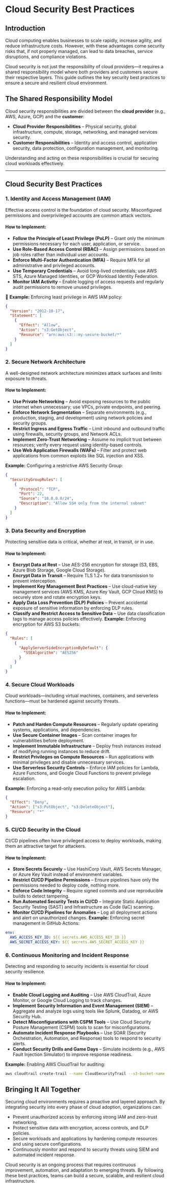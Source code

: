 # Cloud Security Best Practices

## Introduction  

Cloud computing enables businesses to scale rapidly, increase agility, and reduce infrastructure costs. However, with these advantages come security risks that, if not properly managed, can lead to data breaches, service disruptions, and compliance violations.  

Cloud security is not just the responsibility of cloud providers—it requires a shared responsibility model where both providers and customers secure their respective layers. This guide outlines the key security best practices to ensure a secure and resilient cloud environment.

## The Shared Responsibility Model  

Cloud security responsibilities are divided between the **cloud provider** (e.g., AWS, Azure, GCP) and the **customer**:  

- **Cloud Provider Responsibilities** – Physical security, global infrastructure, compute, storage, networking, and managed services security.  
- **Customer Responsibilities** – Identity and access control, application security, data protection, configuration management, and monitoring.  

Understanding and acting on these responsibilities is crucial for securing cloud workloads effectively.

---

## **Cloud Security Best Practices**  

### **1. Identity and Access Management (IAM)**  

Effective access control is the foundation of cloud security. Misconfigured permissions and overprivileged accounts are common attack vectors.

#### **How to Implement:**  
- **Follow the Principle of Least Privilege (PoLP)** – Grant only the minimum permissions necessary for each user, application, or service.  
- **Use Role-Based Access Control (RBAC)** – Assign permissions based on job roles rather than individual user accounts.  
- **Enforce Multi-Factor Authentication (MFA)** – Require MFA for all administrative and privileged accounts.  
- **Use Temporary Credentials** – Avoid long-lived credentials; use AWS STS, Azure Managed Identities, or GCP Workload Identity Federation.  
- **Monitor IAM Activity** – Enable logging of access requests and regularly audit permissions to remove unused privileges.  

🔹 **Example:** Enforcing least privilege in AWS IAM policy:
```json
{
  "Version": "2012-10-17",
  "Statement": [
    {
      "Effect": "Allow",
      "Action": "s3:GetObject",
      "Resource": "arn:aws:s3:::my-secure-bucket/*"
    }
  ]
}
```

### **2. Secure Network Architecture**
A well-designed network architecture minimizes attack surfaces and limits exposure to threats.

#### **How to Implement:**
- **Use Private Networking** – Avoid exposing resources to the public internet when unnecessary; use VPCs, private endpoints, and peering.
- **Enforce Network Segmentation** – Separate environments (e.g., production, staging, and development) using network policies and security groups.
- **Restrict Ingress and Egress Traffic** – Limit inbound and outbound traffic using firewalls, security groups, and Network ACLs.
- **Implement Zero-Trust Networking** – Assume no implicit trust between resources; verify every request using identity-based controls.
- **Use Web Application Firewalls (WAFs)** – Filter and protect web applications from common exploits like SQL injection and XSS.

**Example:** Configuring a restrictive AWS Security Group:

```json
{
  "SecurityGroupRules": [
    {
      "Protocol": "TCP",
      "Port": 22,
      "Source": "10.0.0.0/24",
      "Description": "Allow SSH only from the internal subnet"
    }
  ]
}
```

### **3. Data Security and Encryption**
Protecting sensitive data is critical, whether at rest, in transit, or in use.

#### **How to Implement:**
- **Encrypt Data at Rest** – Use AES-256 encryption for storage (S3, EBS, Azure Blob Storage, Google Cloud Storage).
- **Encrypt Data in Transit** – Require TLS 1.2+ for data transmission to prevent interception.
- **Implement Key Management Best Practices** – Use cloud-native key management services (AWS KMS, Azure Key Vault, GCP Cloud KMS) to securely store and rotate encryption keys.
- **Apply Data Loss Prevention (DLP) Policies** – Prevent accidental exposure of sensitive information by enforcing DLP rules.
- **Classify and Restrict Access to Sensitive Data** – Use data classification tags to manage access policies effectively.
**Example:** Enforcing encryption for AWS S3 buckets:

```json
{
  "Rules": [
    {
      "ApplyServerSideEncryptionByDefault": {
        "SSEAlgorithm": "AES256"
      }
    }
  ]
}
```

### **4. Secure Cloud Workloads**
Cloud workloads—including virtual machines, containers, and serverless functions—must be hardened against security threats.

#### **How to Implement:**
- **Patch and Harden Compute Resources** – Regularly update operating systems, applications, and dependencies.
- **Use Secure Container Images** – Scan container images for vulnerabilities before deployment.
- **Implement Immutable Infrastructure** – Deploy fresh instances instead of modifying running instances to reduce drift.
- **Restrict Privileges on Compute Resources** – Run applications with minimal privileges and disable unnecessary services.
- **Use Serverless Security Controls** – Enforce IAM policies for Lambda, Azure Functions, and Google Cloud Functions to prevent privilege escalation.

**Example:** Enforcing a read-only execution policy for AWS Lambda:

```json
{
  "Effect": "Deny",
  "Action": ["s3:PutObject", "s3:DeleteObject"],
  "Resource": "*"
}
```

### **5. CI/CD Security in the Cloud**
CI/CD pipelines often have privileged access to deploy workloads, making them an attractive target for attackers.

#### **How to Implement:**
- **Store Secrets Securely** – Use HashiCorp Vault, AWS Secrets Manager, or Azure Key Vault instead of environment variables.
- **Restrict CI/CD Pipeline Permissions** – Ensure pipelines have only the permissions needed to deploy code, nothing more.
- **Enforce Code Integrity** – Require signed commits and use reproducible builds to detect tampering.
- **Run Automated Security Tests in CI/CD** – Integrate Static Application Security Testing (SAST) and Infrastructure as Code (IaC) scanning.
- **Monitor CI/CD Pipelines for Anomalies** – Log all deployment actions and alert on unauthorized changes.
**Example:** Enforcing secret management in GitHub Actions:

```yaml
env:
  AWS_ACCESS_KEY_ID: ${{ secrets.AWS_ACCESS_KEY_ID }}
  AWS_SECRET_ACCESS_KEY: ${{ secrets.AWS_SECRET_ACCESS_KEY }}
```


### **6. Continuous Monitoring and Incident Response**
Detecting and responding to security incidents is essential for cloud security resilience.

####  **How to Implement:**
- **Enable Cloud Logging and Auditing** – Use AWS CloudTrail, Azure Monitor, or Google Cloud Logging to track changes.
- **Implement Security Information and Event Management (SIEM)** – Aggregate and analyze logs using tools like Splunk, Datadog, or AWS Security Hub.
- **Detect Misconfigurations with CSPM Tools** – Use Cloud Security Posture Management (CSPM) tools to scan for misconfigurations.
- **Automate Incident Response Playbooks** – Use SOAR (Security Orchestration, Automation, and Response) tools to respond to security alerts.
- **Conduct Security Drills and Game Days** – Simulate incidents (e.g., AWS Fault Injection Simulator) to improve response readiness.

**Example:** Enabling AWS CloudTrail for auditing:

```bash
aws cloudtrail create-trail --name CloudSecurityTrail --s3-bucket-name security-logs
```

## Bringing It All Together
Securing cloud environments requires a proactive and layered approach. By integrating security into every phase of cloud adoption, organizations can:

* Prevent unauthorized access by enforcing strong IAM and zero-trust networking.
* Protect sensitive data with encryption, access controls, and DLP policies.
* Secure workloads and applications by hardening compute resources and using secure configurations.
* Continuously monitor and respond to security threats using SIEM and automated incident response.

Cloud security is an ongoing process that requires continuous improvement, automation, and adaptation to emerging threats. By following these best practices, teams can build a secure, scalable, and resilient cloud infrastructure.